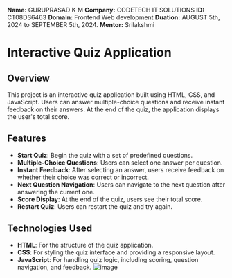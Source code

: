 **Name:** GURUPRASAD K M 
**Company:** CODETECH IT SOLUTIONS
**ID:** CT08DS6463
**Domain:**  Frontend Web development
**Duation:** AUGUST 5th, 2024 to SEPTEMBER 5th,
2024.
**Mentor:** Srilakshmi
# Interactive Quiz Application

## Overview

This project is an interactive quiz application built using HTML, CSS, and JavaScript. Users can answer multiple-choice questions and receive instant feedback on their answers. At the end of the quiz, the application displays the user's total score.

## Features

- **Start Quiz**: Begin the quiz with a set of predefined questions.
- **Multiple-Choice Questions**: Users can select one answer per question.
- **Instant Feedback**: After selecting an answer, users receive feedback on whether their choice was correct or incorrect.
- **Next Question Navigation**: Users can navigate to the next question after answering the current one.
- **Score Display**: At the end of the quiz, users see their total score.
- **Restart Quiz**: Users can restart the quiz and try again.

## Technologies Used

- **HTML**: For the structure of the quiz application.
- **CSS**: For styling the quiz interface and providing a responsive layout.
- **JavaScript**: For handling quiz logic, including scoring, question navigation, and feedback.
![image](https://github.com/user-attachments/assets/a1f9a666-96ec-45d6-84ab-c425bc7fb1d7)
